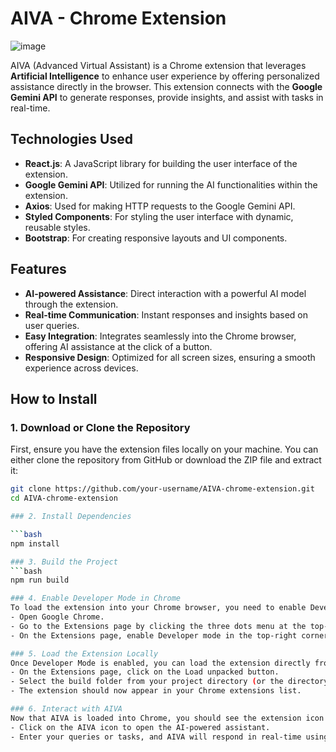# AIVA - Chrome Extension

![image](https://github.com/user-attachments/assets/afb3e167-c7d4-4d94-914e-d6d61746e55e)

AIVA (Advanced Virtual Assistant) is a Chrome extension that leverages **Artificial Intelligence** to enhance user experience by offering personalized assistance directly in the browser. This extension connects with the **Google Gemini API** to generate responses, provide insights, and assist with tasks in real-time.

## Technologies Used

- **React.js**: A JavaScript library for building the user interface of the extension.
- **Google Gemini API**: Utilized for running the AI functionalities within the extension.
- **Axios**: Used for making HTTP requests to the Google Gemini API.
- **Styled Components**: For styling the user interface with dynamic, reusable styles.
- **Bootstrap**: For creating responsive layouts and UI components.

## Features

- **AI-powered Assistance**: Direct interaction with a powerful AI model through the extension.
- **Real-time Communication**: Instant responses and insights based on user queries.
- **Easy Integration**: Integrates seamlessly into the Chrome browser, offering AI assistance at the click of a button.
- **Responsive Design**: Optimized for all screen sizes, ensuring a smooth experience across devices.

## How to Install

### 1. Download or Clone the Repository
First, ensure you have the extension files locally on your machine. You can either clone the repository from GitHub or download the ZIP file and extract it:

```bash
git clone https://github.com/your-username/AIVA-chrome-extension.git
cd AIVA-chrome-extension

### 2. Install Dependencies

```bash
npm install

### 3. Build the Project
```bash
npm run build

### 4. Enable Developer Mode in Chrome
To load the extension into your Chrome browser, you need to enable Developer Mode:
- Open Google Chrome.
- Go to the Extensions page by clicking the three dots menu at the top-right corner of Chrome and selecting More tools > Extensions.
- On the Extensions page, enable Developer mode in the top-right corner.

### 5. Load the Extension Locally
Once Developer Mode is enabled, you can load the extension directly from your local files:
- On the Extensions page, click on the Load unpacked button.
- Select the build folder from your project directory (or the directory containing the extension files).
- The extension should now appear in your Chrome extensions list.

### 6. Interact with AIVA
Now that AIVA is loaded into Chrome, you should see the extension icon in the top-right corner of your browser.
- Click on the AIVA icon to open the AI-powered assistant.
- Enter your queries or tasks, and AIVA will respond in real-time using the Google Gemini API.

